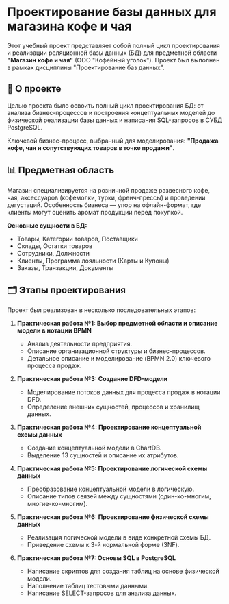 # Проектирование базы данных для магазина кофе и чая

Этот учебный проект представляет собой полный цикл проектирования и реализации реляционной базы данных (БД) для предметной области **"Магазин кофе и чая"** (ООО "Кофейный уголок"). Проект был выполнен в рамках дисциплины "Проектирование баз данных".

## 🎯 О проекте

Целью проекта было освоить полный цикл проектирования БД: от анализа бизнес-процессов и построения концептуальных моделей до физической реализации базы данных и написания SQL-запросов в СУБД PostgreSQL.

Ключевой бизнес-процесс, выбранный для моделирования: **"Продажа кофе, чая и сопутствующих товаров в точке продажи"**.

## 📊 Предметная область

Магазин специализируется на розничной продаже развесного кофе, чая, аксессуаров (кофемолки, турки, френч-прессы) и проведении дегустаций. Особенность бизнеса — упор на офлайн-формат, где клиенты могут оценить аромат продукции перед покупкой.

**Основные сущности в БД:**
*   Товары, Категории товаров, Поставщики
*   Склады, Остатки товаров
*   Сотрудники, Должности
*   Клиенты, Программа лояльности (Карты и Купоны)
*   Заказы, Транзакции, Документы

## 🗂️ Этапы проектирования

Проект был реализован в несколько последовательных этапов:

1.  **Практическая работа №1: Выбор предметной области и описание модели в нотации BPMN**
    *   Анализ деятельности предприятия.
    *   Описание организационной структуры и бизнес-процессов.
    *   Детальное описание и моделирование (BPMN 2.0) ключевого процесса продаж.

2.  **Практическая работа №3: Создание DFD-модели**
    *   Моделирование потоков данных для процесса продаж в нотации DFD.
    *   Определение внешних сущностей, процессов и хранилищ данных.

3.  **Практическая работа №4: Проектирование концептуальной схемы данных**
    *   Создание концептуальной модели в ChartDB.
    *   Выделение 13 сущностей и описание их атрибутов.

4.  **Практическая работа №5: Проектирование логической схемы данных**
    *   Преобразование концептуальной модели в логическую.
    *   Описание типов связей между сущностями (один-ко-многим, многие-ко-многим).

5.  **Практическая работа №6: Проектирование физической схемы данных**
    *   Реализация логической модели в виде конкретной схемы БД.
    *   Приведение схемы к 3-й нормальной форме (3NF).

6.  **Практическая работа №7: Основы SQL в PostgreSQL**
    *   Написание скриптов для создания таблиц на основе физической модели.
    *   Наполнение таблиц тестовыми данными.
    *   Написание SELECT-запросов для анализа данных.
